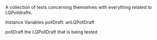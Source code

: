 A collection of tests concerning themselves with everything related to LQPolldrafts.

Instance Variables
	pollDraft:		anLQPollDraft
			
pollDraft
	the LQPollDraft that is being tested
